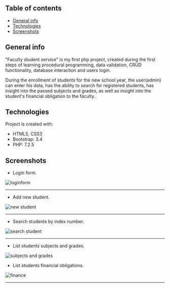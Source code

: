 ## Table of contents
* [General info](#general-info)
* [Technologies](#technologies)
* [Screenshots](#Screenshots)

## General info 

"Faculty student service" is my first php project, created during the first steps of learning procedural programming,
data validation, CRUD functionality, database interaction and users login. 

During the enrollment of students for the new school year, the user(admin) can enter his data, has the ability to search for
registered students, has insight into the passed subjects and grades, as well as insight into the student's financial obligation to the faculty..
	
## Technologies
Project is created with:
* HTML5, CSS3
* Bootstrap: 3.4
* PHP: 7.2.5

## Screenshots
* Login form.

![loginform](./readme/login.png)

***

* Add new student.

![new student](./readme/newstudent.png)
***


* Search students by index number.

![search student](./readme/searchstudent.png)
***

* List students subjects and grades.

![subjects and grades](./readme/subjectss.png)

* List students financial obligations.

![finance](./readme/financ.png)
***



